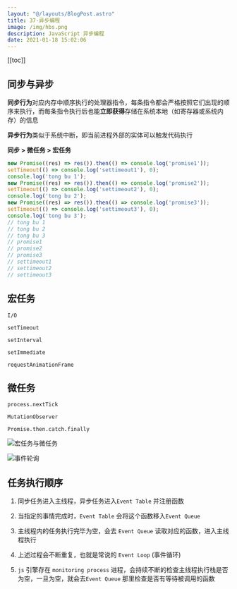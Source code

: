 ```yaml
---
layout: "@/layouts/BlogPost.astro"
title: 37-异步编程
image: /img/hbs.png
description: JavaScript 异步编程
date: 2021-01-18 15:02:06
---
```


[[toc]]

## 同步与异步

**同步行为**对应内存中顺序执行的处理器指令，每条指令都会严格按照它们出现的顺序来执行，而每条指令执行后也能**立即获得**存储在系统本地（如寄存器或系统内存）的信息

**异步行为**类似于系统中断，即当前进程外部的实体可以触发代码执行

**同步 > 微任务 > 宏任务**

```js
new Promise((res) => res()).then(() => console.log('promise1'));
setTimeout(() => console.log('settimeout1'), 0);
console.log('tong bu 1');
new Promise((res) => res()).then(() => console.log('promise2'));
setTimeout(() => console.log('settimeout2'), 0);
console.log('tong bu 2');
new Promise((res) => res()).then(() => console.log('promise3'));
setTimeout(() => console.log('settimeout3'), 0);
console.log('tong bu 3');
// tong bu 1
// tong bu 2
// tong bu 3
// promise1
// promise2
// promise3
// settimeout1
// settimeout2
// settimeout3
```

## 宏任务

`I/O`

`setTimeout`

`setInterval`

`setImmediate`

`requestAnimationFrame`

## 微任务

`process.nextTick`

`MutationObserver`

`Promise.then.catch.finally`

![宏任务与微任务](/img/event_loop.png)

![事件轮询](/img/event_queue.png)

## 任务执行顺序

1. 同步任务进入主线程，异步任务进入`Event Table` 并注册函数

2. 当指定的事情完成时，`Event Table` 会将这个函数移入`Event Queue`

3. 主线程内的任务执行完毕为空，会去 `Event Queue` 读取对应的函数，进入主线程执行

4. 上述过程会不断重复，也就是常说的 `Event Loop` (事件循环)

5. `js` 引擎存在 `monitoring process` 进程，会持续不断的检查主线程执行栈是否为空，一旦为空，就会去`Event Queue` 那里检查是否有等待被调用的函数

<Step
  class="mt-10"
  title="异步发展进程"
  :data="[
    '异步返回值——回调函数',
    '失败处理——成功回调+失败回调',
    '嵌套异步——回调地狱',
    'Promise',
    'Gernerator',
    'Async/Await'
  ]"
/>
